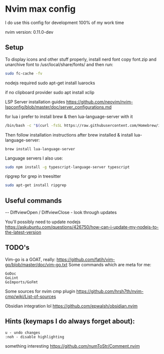 # Nvim max config
I do use this config for development 100% of my work time

nvim version: 0.11.0-dev

## Setup

To display icons and other stuff properly, install nerd font 
copy font.zip and unarchive font to /usr/local/share/fonts/ 
and then run:
```bash
sudo fc-cache -fv
```

nodejs required
sudo apt-get install luarocks


if no clipboard provider
sudo apt install xclip


LSP Server installation guides 
https://github.com/neovim/nvim-lspconfig/blob/master/doc/server_configurations.md



for lua i prefer to install brew & then lua-language-server with it 
```bash
/bin/bash -c "$(curl -fsSL https://raw.githubusercontent.com/Homebrew/install/HEAD/install.sh)"
```
Then follow installation instructions after brew installed & install lua-language-server:
```
brew install lua-language-server
```

Language servers I also use:
```bash 
sudo npm install -g typescript-language-server typescript 
```


ripgrep for grep in treesitter 
```bash
sudo apt-get install ripgrep
```

## Useful commands 
-- DiffviewOpen / DiffviewClose - look through updates

You'll possibly need to update nodejs 
https://askubuntu.com/questions/426750/how-can-i-update-my-nodejs-to-the-latest-version

## TODO's

Vim-go is a GOAT, really: 
https://github.com/fatih/vim-go/blob/master/doc/vim-go.txt
Some commands which are meta for me:
```
GoDoc 
GoLint 
GoImports/GoFmt 

```


Some sources for nvim cmp plugin
https://github.com/hrsh7th/nvim-cmp/wiki/List-of-sources

Obsidian integration lol
https://github.com/epwalsh/obsidian.nvim

## Hints (keymaps I do always forget about):
```
u - undo changes 
:noh - disable highlighting
```

something interesting 
https://github.com/numToStr/Comment.nvim
